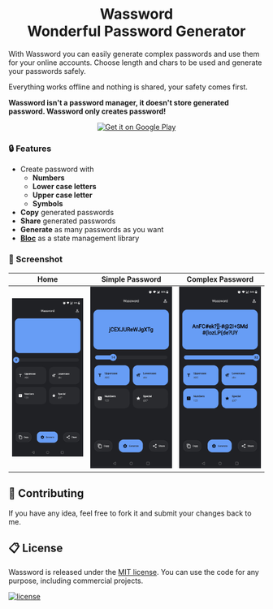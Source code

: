 <div align="center">
  <h1>Wassword<br>Wonderful Password Generator</h1>
</div>

With Wassword you can easily generate complex passwords and use them for your online accounts. Choose length and chars to be used and generate your passwords safely.

Everything works offline and nothing is shared, your safety comes first.

**Wassword isn't a password manager, it doesn't store generated password. Wassword only creates password!**

<p align="center">
  <a href="https://play.google.com/store/apps/details?id=com.albertobonacina.wassword"><img alt="Get it on Google Play" src="https://play.google.com/intl/en_us/badges/images/badge_new.png" height="50px"/></a>
</p>

### 🔒 Features

- Create password with
  - **Numbers**
  - **Lower case letters**
  - **Upper case letter**
  - **Symbols**
- **Copy** generated passwords
- **Share** generated passwords
- **Generate** as many passwords as you want
- **[Bloc](https://bloclibrary.dev/)** as a state management library

### 📱 Screenshot

| Home | Simple Password | Complex Password |
|-|-|-|
| ![Home Empty](/screenshot/home_empty.jpg) | ![Home Password Simple](/screenshot/home_password_simple.jpg) | ![Home Password Complex](/screenshot/home_password_complex.jpg) |

## 💎 Contributing

If you have any idea, feel free to fork it and submit your changes back to me.

## 📋 License

Wassword is released under the [MIT license](LICENSE.md). You can use the code for any purpose, including commercial projects.

[![license](https://img.shields.io/badge/License-MIT-yellow.svg)](https://opensource.org/licenses/MIT)
